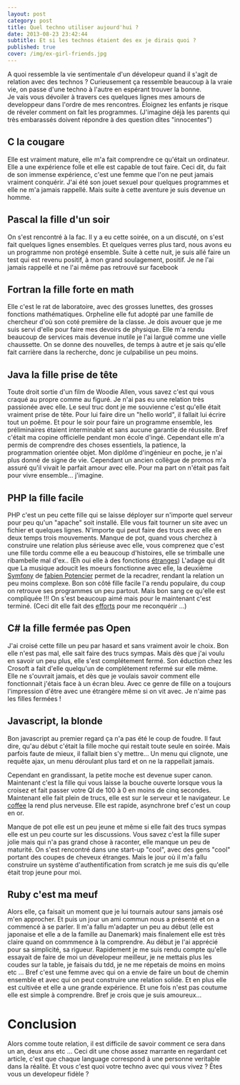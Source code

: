 ```yaml
---
layout: post
category: post
title: Quel techno utiliser aujourd'hui ?
date: 2013-08-23 23:42:44
subtitle: Et si les technos étaient des ex je dirais quoi ?
published: true
cover: /img/ex-girl-friends.jpg
---
```


A quoi ressemble la vie sentimentale d'un dévelopeur quand il s'agit de relation avec des technos ?
Curieusement ça ressemble beaucoup à la vraie vie, on passe d'une techno à l'autre en espérant trouver la bonne.  
Je vais vous dévoiler à travers ces quelques lignes mes amours de developpeur dans l'ordre de mes rencontres.
Éloignez les enfants je risque de réveler comment on fait les programmes. 
(J'imagine déjà les parents qui très embarassés doivent répondre à des question dites "innocentes")

## C la cougare
Elle est vraiment mature, elle m'a fait comprendre ce qu'était un ordinateur. 
Elle a une expérience folle et elle est capable de tout faire. 
Ceci dit, du fait de son immense expérience, c'est une femme que l'on ne peut jamais vraiment conquérir.
J'ai été son jouet sexuel pour quelques programmes et elle ne m'a jamais rappellé.
Mais suite à cette aventure je suis devenue un homme. 

## Pascal la fille d'un soir
On s'est rencontré à la fac. Il y a eu cette soirée, on a un discuté, on s'est fait quelques lignes ensembles. Et quelques verres plus tard, nous avons eu un programme non protégé ensemble.
Suite à cette nuit, je suis allé faire un test qui est revenu positif, à mon grand soulagement, positif.
Je ne l'ai jamais rappellé et ne l'ai même pas retrouvé sur facebook

## Fortran la fille forte en math
Elle c'est le rat de laboratoire, avec des grosses lunettes, des grosses fonctions mathématiques. 
Orpheline elle fut adopté par une famille de chercheur d'où son coté première de la classe.
Je dois avouer que je me suis servi d'elle pour faire mes devoirs de physique.
Elle m'a rendu beaucoup de services mais devenue inutile je l'ai largué comme une vielle chaussette.
On se donne des nouvelles, de temps à autre et je sais qu'elle fait carrière dans la recherche, donc je culpabilise un peu moins.

## Java la fille prise de tête
Toute droit sortie d'un film de Woodie Allen, vous savez c'est qui vous craqué au propre comme au figuré. 
Je n'ai pas eu une relation très passionée avec elle. Le seul truc dont je me souvienne c'est qu'elle était vraiment prise de tête.
Pour lui faire dire un "hello world", il fallait lui écrire tout un poême.
Et pour le soir pour faire un programme ensemble, les préliminaires étaient interminable et sans aucune garantie de réussite.
Bref c'était ma copine officielle pendant mon école d'ingé.
Cependant elle m'a permis de comprendre des choses essentiels, la patience, la programmation orientée objet. Mon diplôme d'ingénieur en poche, je n'ai plus donné de signe de vie.
Cependant un ancien collègue de promos m'a assuré qu'il vivait le parfait amour avec elle. Pour ma part on n'était pas fait pour vivre ensemble... j'imagine.

## PHP la fille facile
PHP c'est un peu cette fille qui se laisse déployer sur n'importe quel serveur pour peu qu'un "apache" soit installé. 
Elle vous fait tourner un site avec un fichier et quelques lignes. 
N'importe qui peut faire des trucs avec elle en deux temps trois mouvements. 
Manque de pot, quand vous cherchez à construire une relation plus sérieuse avec elle, vous comprenez que c'est une fille tordu comme elle a eu beaucoup d'histoires, elle se trimballe une ribambelle mal d'ex..
(Eh oui elle à des fonctions [étranges](http://www.phpsadness.com/))
L'adage qui dit que La musique adoucit les moeurs fonctionne avec elle, la deuxième [Symfony](http://symfony.com/) de [fabien Potencier]() permet de la recadrer, rendant la relation un peu moins complexe. 
Bon son côté fille facile l'a rendu populaire, du coup on retrouve ses programmes un peu partout. 
Mais bon sang ce qu'elle est compliquée !!! 
On s'est beaucoup aimé mais pour le maintenant c'est terminé. 
(Ceci dit elle fait des [efforts](http://php.net/archive/2013.php#id2013-08-22-1) pour me reconquérir ...) 

## C# la fille fermée pas Open
J'ai croisé cette fille un peu par hasard et sans vraiment avoir le choix. 
Bon elle n'est pas mal, elle sait faire des trucs sympas. 
Mais dès que j'ai voulu en savoir un peu plus, elle s'est complétement fermé.
Son éduction chez les Crosoft a fait d'elle quelqu'un de complétement refermé sur elle même.  
Elle ne s'ouvrait jamais, et dès que je voulais savoir comment elle fonctionnait j'étais face à un écran bleu. 
Avec ce genre de fille on a toujours l'impression d'être avec une étrangère même si on vit avec. 
Je n'aime pas les filles fermées !

## Javascript, la blonde
Bon javascript au premier regard ça n'a pas été le coup de foudre. 
Il faut dire, qu'au début c'était la fille moche qui restait toute seule en soirée. 
Mais parfois faute de mieux, il fallait bien s'y mettre...
Un menu qui clignote, une requête ajax, un menu déroulant plus tard et on ne la rappellait jamais.

Cependant en grandissant, la petite moche est devenue super canon. 
Maintenant c'est la fille qui vous laisse la bouche ouverte lorsque vous la croisez et fait passer votre QI de 100 à 0 en moins de cinq secondes. 
Maintenant elle fait plein de trucs, elle est sur le serveur et le navigateur. 
Le [coffee](http://coffeescript.org/) la rend plus nerveuse. Elle est rapide, asynchrone bref c'est un coup en or.

Manque de pot elle est un peu jeune et même si elle fait des trucs sympas elle est un peu courte sur les discussions.
Vous savez c'est la fille super jolie mais qui n'a pas grand chose à raconter, elle manque un peu de maturité. 
On s'est rencontré dans une start-up "cool", avec des gens "cool" portant des coupes de cheveux étranges. 
Mais le jour où il m'a fallu construire un système d'authentification from scratch je me suis dis qu'elle était trop jeune pour moi.

## Ruby c'est ma meuf
Alors elle, ça faisait un moment que je lui tournais autour sans jamais osé m'en approcher. 
Et puis un jour un ami commun nous a présenté et on a commencé à se parler. 
Il m'a fallu m'adapter un peu au début (elle est japonaise et elle a de la famille au Danemark)
mais finalement elle est très claire quand on commmence à la comprendre.
Au début je l'ai apprécié pour sa simplicité, sa rigueur.
Rapidement je me suis rendu compte qu'elle essayait de faire de moi un dévelopeur meilleur, je ne mettais plus les coudes sur la table, je faisais du tdd, je ne me répetais de moins en moins etc ...
Bref c'est une femme avec qui on a envie de faire un bout de chemin ensemble et avec qui on peut construire une relation solide.
Et en plus elle est cultivée et elle a une grande expérience. 
Et une fois n'est pas coutume elle est simple à comprendre. 
Bref je crois que je suis amoureux...

# Conclusion
Alors comme toute relation, il est difficile de savoir comment ce sera dans un an, deux ans etc ...
Ceci dit une chose assez marrante en regardant cet article, c'est que chaque language correspond à une personne veritable dans la réalité.
Et vous c'est quoi votre techno avec qui vous vivez ? Êtes vous un developeur fidèle ?
